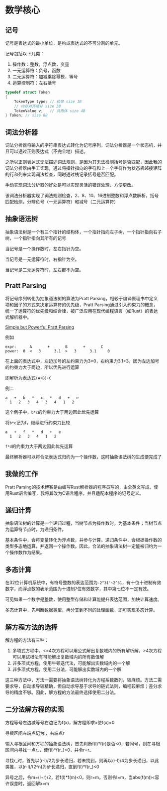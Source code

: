 # 数学核心

## 记号

记号是表达式的最小单位，是构成表达式的不可分割的单元。

记号包括以下几类：

1. 操作数：整数，浮点数，变量
2. 一元运算符：负号，函数
3. 二元运算符：加减乘除幂模，等号
4. 运算控制符：左右括号

```c
typedef struct Token
{
    TokenType type; // 枚举 size 1B
    // 内存对齐填补 size 3B
    TokenValue v;   // 共用体 size 4B
} Token; // size 8B
```

## 词法分析器

词法分析器将输入的字符串表达式转化为记号序列，词法分析器是一个状态机，并且可以通过正则表达式（不完全地）描述。

之所以正则表达式无法描述词法规则，是因为其无法检测括号是否匹配，因此我的词法分析器由手工实现，通过将指针指向的字符和上一个字符作为状态机邻接矩阵的行和列来实现词法检查，同时通过栈记录括号是否匹配。

手动实现词法分析器的好处是可以实现灵活的错误处理，方便更改。

该词法分析器实现了词法规则检查，2、8、10、16进制整数和浮点数解析，括号匹配检测，分辨负号（一元运算符）和减号（二元运算符）

## 抽象语法树

抽象语法树是一个有三个指针的结构体，一个指针指向左子树，一个指针指向右子树，一个指针指向其所有的记号

当记号是一个操作数时，左右指针为空。

当记号是一元运算符时，右指针为空。

当记号是二元运算符时，左右都不为空。

## Pratt Parsing

将记号序列转化为抽象语法树的算法为Pratt Parsing，相较于编译原理书中定义项和因子的方式来决定运算符的优先级，Pratt Parsing通过引入约束力的概念，统一了运算符的优先级和结合律，被广泛应用在现代编程语言（如Rust）的表达式解析器中。

[Simple but Powerful Pratt Parsing](https://matklad.github.io/2020/04/13/simple-but-powerful-pratt-parsing.html)


例如

```
expr:      A       +       B       +       C
power:  0  <   3      3.1  >   3      3.1     0
```

在上面的表达式中，左边加号的左约束力为3>0，右约束力3.1>3，因为左边加号的约束力大于两边，所以优先进行运算

即解析为表达式`(A+B)+C`

例二

```
a   +   b   *   c   *   d   +   e
  1   2   3   4   3   4   1   2
```

这个例子中，`b*c`的约束力大于两边因此优先运算

将`b*c`记为f，继续进行约束力比较


```
a   +   f   *   d   +   e
  1   2   3   4   1   2
```

`f*d`的约束力大于两边因此优先运算

最终解析器可以将合法表达式归约为一个操作数，这时抽象语法树的生成便完成了

## 我做的工作

Pratt Parsing的技术博客是由编写Rust解析器的程序员写的，由全英文写成，使用Rust语言编写，我将其改为C语言程序，并且适配本程序的记号定义。

## 递归计算

抽象语法树的计算是一个递归过程，当树节点为操作数时，为基本条件；当树节点为运算符节点时，为递归条件。

基本条件中，会将变量转化为浮点数，并参与计算。递归条件中，会根据操作数的类型多态地运算，并返回一个操作数。因此，合法的抽象语法树一定能被归约为一个操作数作为结果。

## 多态计算

在32位计算机系统中，有符号整数的表达范围为`-2^31'~2^31`，有十位十进制有效数字，而浮点数的表示范围为十进制7位有效数字，其中第七位不一定有效。

可见如果一个数字是整数，使用整型存储和计算能提升表达范围，加快计算速度。

多态计算中，先判断数据类型，再分支到不同的处理函数，即可实现多态计算。

## 解方程方法的选择

解方程的方法有三种：

1. 多项式方程中，<=4次方程可以用公式解出复数域内的所有解析解，>4次方程可以用试根法有可能解出复数域内的所有数值解
2. 非多项式方程，使用牛顿迭代法，可能解出实数域内的一个解
3. 非多项式方程，使用二分法，可能解出实数域内的一个解

这三种方法中，方法一需要将抽象语法树转化为方程系数数列，较麻烦。方法二需要求导，自动求导较精确，但自动求导基于求导的链式法则，编程较麻烦；差分求导的精度不够。因此，解方程的方法最终选择使用二分法。

## 二分法解方程的实现

方程等号左边减等号右边记为f(x)，解方程即求x使f(x)=0

寻根区间左端点记为l，右端点r

输入寻根区间和方程的抽象语法树，首先判断f(l)*f(r)是否<0，若同号，则在寻根区间内寻找一点r_，使f(l)*f(r_)<0，并令r=r_

寻找r_时，首先以(r-l)/2为步长递归，若未找到，则再以(r-l)/4为步长递归，以此类推，以(r-l)/(2^n)为步长递归，直到f(l)*f(r_)<0

异号之后，令m=(l+r)/2，若f(l)*f(m)<0，则r=m，否则令l=m，当abs(f(m))<容许误差时，返回解x=m


